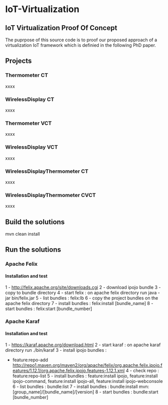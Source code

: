 # IoT-Virtualization
## IoT Virtualization Proof Of Concept
The puprpose of this source code is to proof our proposed approach of a virtualization IoT framework which is definied in the following PhD paper.

## Projects

### Thermometer CT
xxxx
### WirelessDisplay CT
xxxx
### Thermometer VCT
xxxx
### WirelessDisplay VCT
xxxx
### WirelessDisplayThermometer CT
xxxx
### WirelessDisplayThermometer CVCT
xxxx

## Build the solutions
mvn clean install

## Run the solutions

### Apache Felix
#### Installation and test
1 - http://felix.apache.org/site/downloads.cgi
2 - download ipojo bundle
3 - copy to bundle directory
4 - start felix : on apache felix directory run java -jar bin/felix.jar
5 - list bundles : felix:lb
6 - copy the project bundles on the apache felix directory
7 - install bundles : felix:install [bundle_name]
8 - start bundles : felix:start [bundle_number]

### Apache Karaf
#### Installation and test
1 - https://karaf.apache.org/download.html
2 - start karaf : on apache karaf directory run ./bin/karaf
3 - install ipojo bundles : 
  - feature:repo-add http://repo1.maven.org/maven2/org/apache/felix/org.apache.felix.ipojo.features/1.12.1/org.apache.felix.ipojo.features-1.12.1.xml
4 - check repo : feature:repo-list
5 - install bundles : feature:install ipojo, feature:install ipojo-command, feature:install ipojo-all, feature:install ipojo-webconsole
6 - list bundles : bundle:list
7 - install bundles : bundle:install mvn:[group_name]/[bundle_name]/[version]
8 - start bundles : bundle:start [bundle_number]



